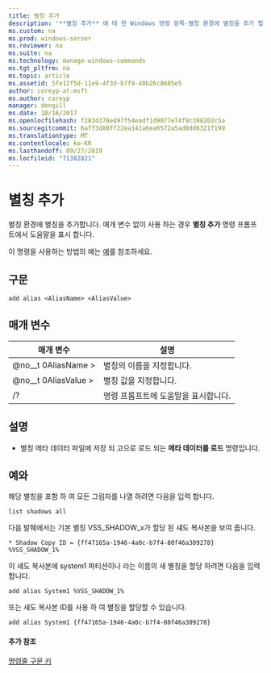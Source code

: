 ```yaml
---
title: 별칭 추가
description: '**별칭 추가** 에 대 한 Windows 명령 항목-별칭 환경에 별칭을 추가 합니다.'
ms.custom: na
ms.prod: windows-server
ms.reviewer: na
ms.suite: na
ms.technology: manage-windows-commands
ms.tgt_pltfrm: na
ms.topic: article
ms.assetid: 5fe12f5d-11e9-4f3d-b7f9-40b26c8685e5
author: coreyp-at-msft
ms.author: coreyp
manager: dongill
ms.date: 10/16/2017
ms.openlocfilehash: f2834376e497f54eadf1d9077e74f9c398202c5a
ms.sourcegitcommit: 6aff3d88ff22ea141a6ea6572a5ad8dd6321f199
ms.translationtype: MT
ms.contentlocale: ko-KR
ms.lasthandoff: 09/27/2019
ms.locfileid: "71382821"
---
```

# <a name="add-alias"></a>별칭 추가



별칭 환경에 별칭을 추가합니다. 매개 변수 없이 사용 하는 경우 **별칭 추가** 명령 프롬프트에서 도움말을 표시 합니다.

이 명령을 사용하는 방법의 예는 [예](#BKMK_examples)를 참조하세요.

## <a name="syntax"></a>구문

```
add alias <AliasName> <AliasValue>
```

## <a name="parameters"></a>매개 변수

|매개 변수|설명|
|---------|-----------|
|@no__t 0AliasName >|별칭의 이름을 지정합니다.|
|@no__t 0AliasValue >|별칭 값을 지정합니다.|
|/?|명령 프롬프트에 도움말을 표시합니다.|

## <a name="remarks"></a>설명

-   별칭 메타 데이터 파일에 저장 되 고으로 로드 되는 **메타 데이터를 로드** 명령입니다.

## <a name="BKMK_examples"></a>예와

해당 별칭을 포함 하 여 모든 그림자를 나열 하려면 다음을 입력 합니다.
```
list shadows all
```
다음 발췌에서는 기본 별칭 VSS_SHADOW_x가 할당 된 섀도 복사본을 보여 줍니다.
```
* Shadow Copy ID = {ff47165a-1946-4a0c-b7f4-80f46a309278}
%VSS_SHADOW_1%
```
이 섀도 복사본에 system1 파티션이나 라는 이름의 새 별칭을 할당 하려면 다음을 입력 합니다.
```
add alias System1 %VSS_SHADOW_1%
```
또는 섀도 복사본 ID를 사용 하 여 별칭을 할당할 수 있습니다.
```
add alias System1 {ff47165a-1946-4a0c-b7f4-80f46a309278}
```

#### <a name="additional-references"></a>추가 참조

[명령줄 구문 키](command-line-syntax-key.md)